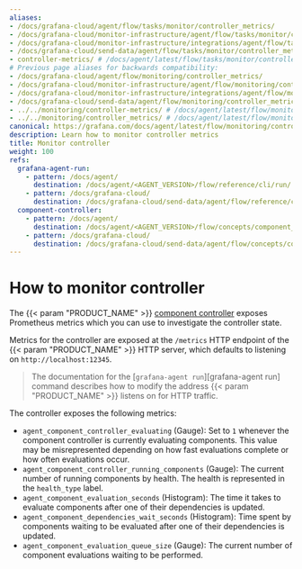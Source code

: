 ```yaml
---
aliases:
- /docs/grafana-cloud/agent/flow/tasks/monitor/controller_metrics/
- /docs/grafana-cloud/monitor-infrastructure/agent/flow/tasks/monitor/controller_metrics/
- /docs/grafana-cloud/monitor-infrastructure/integrations/agent/flow/tasks/monitor/controller_metrics/
- /docs/grafana-cloud/send-data/agent/flow/tasks/monitor/controller_metrics/
- controller-metrics/ # /docs/agent/latest/flow/tasks/monitor/controller-metrics/
# Previous page aliases for backwards compatibility:
- /docs/grafana-cloud/agent/flow/monitoring/controller_metrics/
- /docs/grafana-cloud/monitor-infrastructure/agent/flow/monitoring/controller_metrics/
- /docs/grafana-cloud/monitor-infrastructure/integrations/agent/flow/monitoring/controller_metrics/
- /docs/grafana-cloud/send-data/agent/flow/monitoring/controller_metrics/
- ../../monitoring/controller-metrics/ # /docs/agent/latest/flow/monitoring/controller-metrics/
- ../../monitoring/controller_metrics/ # /docs/agent/latest/flow/monitoring/controller_metrics/
canonical: https://grafana.com/docs/agent/latest/flow/monitoring/controller_metrics/
description: Learn how to monitor controller metrics
title: Monitor controller
weight: 100
refs:
  grafana-agent-run:
    - pattern: /docs/agent/
      destination: /docs/agent/<AGENT_VERSION>/flow/reference/cli/run/
    - pattern: /docs/grafana-cloud/
      destination: /docs/grafana-cloud/send-data/agent/flow/reference/cli/run/
  component-controller:
    - pattern: /docs/agent/
      destination: /docs/agent/<AGENT_VERSION>/flow/concepts/component_controller/
    - pattern: /docs/grafana-cloud/
      destination: /docs/grafana-cloud/send-data/agent/flow/concepts/component_controller/
---
```


# How to monitor controller

The {{< param "PRODUCT_NAME" >}} [component controller](ref:component-controller) exposes Prometheus metrics which you can use to investigate the controller state.

Metrics for the controller are exposed at the `/metrics` HTTP endpoint of the {{< param "PRODUCT_NAME" >}} HTTP server, which defaults to listening on `http://localhost:12345`.

> The documentation for the [`grafana-agent run`][grafana-agent run] command describes how to modify the address {{< param "PRODUCT_NAME" >}} listens on for HTTP traffic.

The controller exposes the following metrics:

* `agent_component_controller_evaluating` (Gauge): Set to `1` whenever the  component controller is currently evaluating components.
  This value may be misrepresented depending on how fast evaluations complete or how often evaluations occur.
* `agent_component_controller_running_components` (Gauge): The current number of running components by health.
   The health is represented in the `health_type` label.
* `agent_component_evaluation_seconds` (Histogram): The time it takes to evaluate components after one of their dependencies is updated.
* `agent_component_dependencies_wait_seconds` (Histogram): Time spent by components waiting to be evaluated after one of their dependencies is updated.
* `agent_component_evaluation_queue_size` (Gauge): The current number of component evaluations waiting to be performed.

